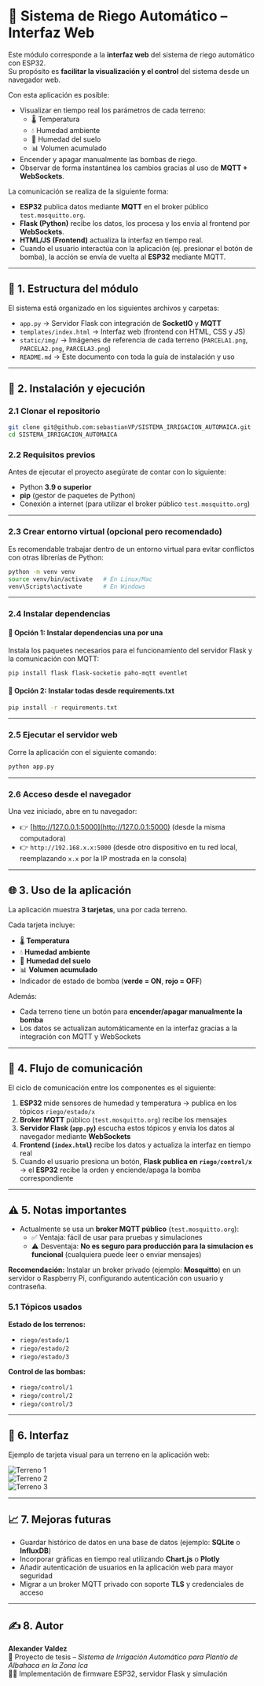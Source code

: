 # 🌱 Sistema de Riego Automático – Interfaz Web

Este módulo corresponde a la **interfaz web** del sistema de riego automático con ESP32.  
Su propósito es **facilitar la visualización y el control** del sistema desde un navegador web.  

Con esta aplicación es posible:  
- Visualizar en tiempo real los parámetros de cada terreno:  
  - 🌡️ Temperatura  
  - 💧 Humedad ambiente  
  - 🌱 Humedad del suelo  
  - 📊 Volumen acumulado  
- Encender y apagar manualmente las bombas de riego.  
- Observar de forma instantánea los cambios gracias al uso de **MQTT + WebSockets**.  

La comunicación se realiza de la siguiente forma:  
- **ESP32** publica datos mediante **MQTT** en el broker público `test.mosquitto.org`.  
- **Flask (Python)** recibe los datos, los procesa y los envía al frontend por **WebSockets**.  
- **HTML/JS (Frontend)** actualiza la interfaz en tiempo real.  
- Cuando el usuario interactúa con la aplicación (ej. presionar el botón de bomba), la acción se envía de vuelta al **ESP32** mediante MQTT.  

---

## 📂 1. Estructura del módulo

El sistema está organizado en los siguientes archivos y carpetas:  

- `app.py` → Servidor Flask con integración de **SocketIO** y **MQTT**  
- `templates/index.html` → Interfaz web (frontend con HTML, CSS y JS)  
- `static/img/` → Imágenes de referencia de cada terreno (`PARCELA1.png`, `PARCELA2.png`, `PARCELA3.png`)  
- `README.md` → Este documento con toda la guía de instalación y uso  

---

## 🚀 2. Instalación y ejecución

### 2.1 Clonar el repositorio
```bash
git clone git@github.com:sebastianVP/SISTEMA_IRRIGACION_AUTOMAICA.git
cd SISTEMA_IRRIGACION_AUTOMAICA
```

### 2.2 Requisitos previos

Antes de ejecutar el proyecto asegúrate de contar con lo siguiente:  

- Python **3.9 o superior**  
- **pip** (gestor de paquetes de Python)  
- Conexión a internet (para utilizar el broker público `test.mosquitto.org`)  

---

### 2.3 Crear entorno virtual (opcional pero recomendado)

Es recomendable trabajar dentro de un entorno virtual para evitar conflictos con otras librerías de Python:  

```bash
python -m venv venv
source venv/bin/activate   # En Linux/Mac
venv\Scripts\activate      # En Windows
```

---

### 2.4 Instalar dependencias

#### 🔹 Opción 1: Instalar dependencias una por una

Instala los paquetes necesarios para el funcionamiento del servidor Flask y la comunicación con MQTT:  


```bash
pip install flask flask-socketio paho-mqtt eventlet
```
#### 🔹 Opción 2: Instalar todas desde requirements.txt
```bash
pip install -r requirements.txt
```

---

### 2.5 Ejecutar el servidor web

Corre la aplicación con el siguiente comando:  

```bash
python app.py
```

---

### 2.6 Acceso desde el navegador

Una vez iniciado, abre en tu navegador:  

- 👉 [http://127.0.0.1:5000](http://127.0.0.1:5000) (desde la misma computadora)  
- 👉 `http://192.168.x.x:5000` (desde otro dispositivo en tu red local, reemplazando `x.x` por la IP mostrada en la consola)  

---

## 🌐 3. Uso de la aplicación

La aplicación muestra **3 tarjetas**, una por cada terreno.  

Cada tarjeta incluye:  
- 🌡️ **Temperatura**  
- 💧 **Humedad ambiente**  
- 🌱 **Humedad del suelo**  
- 📊 **Volumen acumulado**  
- Indicador de estado de bomba (**verde = ON**, **rojo = OFF**)  

Además:  
- Cada terreno tiene un botón para **encender/apagar manualmente la bomba**  
- Los datos se actualizan automáticamente en la interfaz gracias a la integración con MQTT y WebSockets  

---

## 🔄 4. Flujo de comunicación

El ciclo de comunicación entre los componentes es el siguiente:  

1. **ESP32** mide sensores de humedad y temperatura → publica en los tópicos `riego/estado/x`  
2. **Broker MQTT** público (`test.mosquitto.org`) recibe los mensajes  
3. **Servidor Flask (`app.py`)** escucha estos tópicos y envía los datos al navegador mediante **WebSockets**  
4. **Frontend (`index.html`)** recibe los datos y actualiza la interfaz en tiempo real  
5. Cuando el usuario presiona un botón, **Flask publica en `riego/control/x`** → el **ESP32** recibe la orden y enciende/apaga la bomba correspondiente  

---

## ⚠️ 5. Notas importantes

- Actualmente se usa un **broker MQTT público** (`test.mosquitto.org`):  
  - ✅ Ventaja: fácil de usar para pruebas y simulaciones  
  - ⚠️ Desventaja: **No es seguro para producción para la simulacion es funcional** (cualquiera puede leer o enviar mensajes)  

**Recomendación:** Instalar un broker privado (ejemplo: **Mosquitto**) en un servidor o Raspberry Pi, configurando autenticación con usuario y contraseña.  

### 5.1 Tópicos usados

**Estado de los terrenos:**  
- `riego/estado/1`  
- `riego/estado/2`  
- `riego/estado/3`  

**Control de las bombas:**  
- `riego/control/1`  
- `riego/control/2`  
- `riego/control/3`  

---

## 📸 6. Interfaz

Ejemplo de tarjeta visual para un terreno en la aplicación web:  

![Terreno 1](static/img/PARCELA1.png)  
![Terreno 2](static/img/PARCELA2.png)  
![Terreno 3](static/img/PARCELA3.png)  

---

## 📈 7. Mejoras futuras

- Guardar histórico de datos en una base de datos (ejemplo: **SQLite** o **InfluxDB**)  
- Incorporar gráficas en tiempo real utilizando **Chart.js** o **Plotly**  
- Añadir autenticación de usuarios en la aplicación web para mayor seguridad  
- Migrar a un broker MQTT privado con soporte **TLS** y credenciales de acceso  

---

## ✍️ 8. Autor

**Alexander Valdez**  
📅 Proyecto de tesis – *Sistema de Irrigación Automático para Plantío de Albahaca en la Zona Ica*  
👨‍💻 Implementación de firmware ESP32, servidor Flask y simulación  

